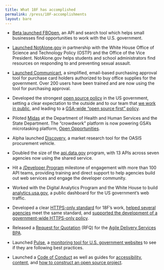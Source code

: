 ```yaml
---
title: What 18F has accomplished
permalink: /press/18F-accomplishments
layout: bare
---
```



* [Beta launched FBOpen](https://18f.gsa.gov/2014/03/31/announcing-fbopen-government-opportunities-made-easier/), an API and search tool which helps small businesses find opportunities to work with the U.S. government.

* [Launched NotAlone.gov](https://18f.gsa.gov/2014/05/09/a-few-notes-on-notalone-gov/) in partnership with the White House Office of Science and Technology Policy (OSTP) and the Office of the Vice President. NotAlone.gov helps students and school administrators find resources on responding to and preventing sexual assault.

* [Launched Communicart](https://speakerdeck.com/18f/cap-communicart-18f-demo-day-9-may-2014), a simplified, email-based purchasing approval tool for purchase card holders authorized to buy office supplies for the government. Over 200 users have been trained and are now using the tool for purchasing approval.

* Developed the strongest [open source policy](https://github.com/18F/open-source-policy) in the US government, setting a clear expectation to the outside and to our team that [we work in public](https://18f.gsa.gov/2014/07/31/working-in-public-from-day-1/), and leading to a [GSA-wide “open source first” policy](http://gsablogs.gsa.gov/innovation/2014/08/01/our-guiding-principles/).

* Piloted [Midas](https://18f.gsa.gov/2014/07/16/midas-a-marketplace-for-innovation-in-government/) at the Department of Health and Human Services and the State Department. The “crowdwork” platform is now powering GSA’s microtasking platform, [Open Opportunities](https://midas.18f.us/).

* Alpha launched [Discovery](https://discovery.gsa.gov/), a market research tool for the OASIS procurement vehicle.

* Doubled the size of the [api.data.gov](https://api.data.gov/) program, with 13 APIs across seven agencies now using the shared service.

* Hit a [/Developer Program](https://18f.github.io/API-All-the-X/) milestone of engagement with more than 100 API teams, providing training and direct support to help agencies build out web services and engage the developer community.

* Worked with the Digital Analytics Program and the White House to build [analytics.usa.gov](https://analytics.usa.gov/), a public dashboard for the US government’s web traffic.

* Developed a clear [HTTPS-only standard](https://18f.gsa.gov/2014/11/13/why-we-use-https-in-every-gov-website-we-make/) for 18F’s work, [helped several agencies](https://18f.gsa.gov/2015/02/09/the-first-gov-domains-hardcoded-into-your-browser-as-all-https/) meet the same standard, and [supported the development of a government-wide HTTPS-only policy](https://18f.gsa.gov/2015/03/17/for-public-comment-the-https-only-standard/).

* Released a [Request for Quotation](https://github.com/18F/ads-bpa/blob/18f-pages/assets/ADS%20RFQ%20Revised%20Modification%205.pdf) (RFQ) for the [Agile Delivery Services BPA](https://18f.gsa.gov/2015/06/15/agile-bpa-is-here/).

* Launched [Pulse](https://pulse.cio.gov/), a [monitoring tool for U.S. government websites](https://18f.gsa.gov/2015/06/02/taking-the-pulse-of-the-federal-governments-web-presence/) to see if they are following best practices.

* Launched a [Code of Conduct](https://github.com/18F/code-of-conduct) as well as guides for [accessibility](https://pages.18f.gov/accessibility/), [content](https://pages.18f.gov/content-guide/), and [how to construct an open source project](https://pages.18f.gov/open-source-guide/). 



